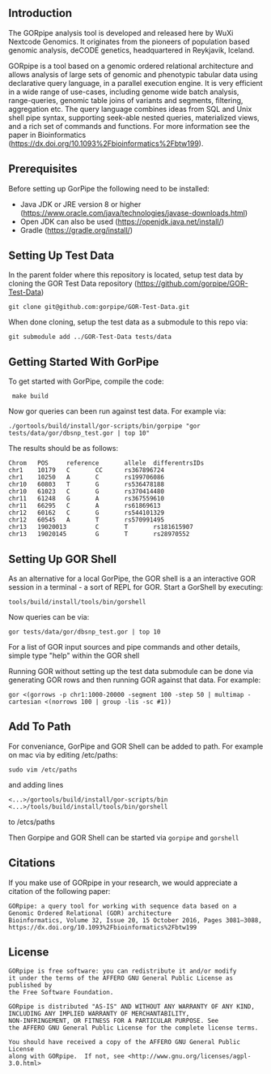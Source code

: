 ## Introduction

The GORpipe analysis tool is developed and released here by WuXi Nextcode Genomics. It originates from the pioneers of population based genomic analysis, deCODE genetics, headquartered in Reykjavik, Iceland.
        
GORpipe is a tool based on a genomic ordered relational architecture and allows analysis of large sets of genomic and phenotypic tabular data using declarative query language, in a parallel execution engine.  It is very efficient in a wide range of use-cases, including genome wide batch analysis, range-queries, genomic table joins of variants and segments, filtering, aggregation etc.  The query language combines ideas from SQL and Unix shell pipe syntax, supporting seek-able nested queries, materialized views, and a rich set of commands and functions.  For more information see the paper in Bioinformatics (https://dx.doi.org/10.1093%2Fbioinformatics%2Fbtw199).

## Prerequisites

Before setting up GorPipe the following need to be installed:

* Java JDK or JRE version 8 or higher (https://www.oracle.com/java/technologies/javase-downloads.html)
* Open JDK can also be used (https://openjdk.java.net/install/)
* Gradle (https://gradle.org/install/)
    
## Setting Up Test Data

In the parent folder where this repository is located, setup test data by cloning the GOR Test Data repository (https://github.com/gorpipe/GOR-Test-Data)

    git clone git@github.com:gorpipe/GOR-Test-Data.git
    
When done cloning, setup the test data as a submodule to this repo via:

    git submodule add ../GOR-Test-Data tests/data

## Getting Started With GorPipe

To get started with GorPipe, compile the code:

     make build
         
Now gor queries can been run against test data. For example via:

    ./gortools/build/install/gor-scripts/bin/gorpipe "gor tests/data/gor/dbsnp_test.gor | top 10"

The results should be as follows:

    Chrom   POS     reference       allele  differentrsIDs
    chr1    10179   C       CC      rs367896724
    chr1    10250   A       C       rs199706086
    chr10   60803   T       G       rs536478188
    chr10   61023   C       G       rs370414480
    chr11   61248   G       A       rs367559610
    chr11   66295   C       A       rs61869613
    chr12   60162   C       G       rs544101329
    chr12   60545   A       T       rs570991495
    chr13   19020013        C       T       rs181615907
    chr13   19020145        G       T       rs28970552

## Setting Up GOR Shell

As an alternative for a local GorPipe, the GOR shell is a an interactive GOR session in a terminal - a sort of REPL for GOR. Start a GorShell by executing:

    tools/build/install/tools/bin/gorshell   
    
Now queries can be via:

    gor tests/data/gor/dbsnp_test.gor | top 10
        
For a list of GOR input sources and pipe commands and other details, simple type "help" within the GOR shell

Running GOR without setting up the test data submodule can be done via generating GOR rows and then running GOR against that data. For example:

    gor <(gorrows -p chr1:1000-20000 -segment 100 -step 50 | multimap -cartesian <(norrows 100 | group -lis -sc #1))

## Add To Path

For conveniance, GorPipe and GOR Shell can be added to path. For example on mac via by editing /etc/paths: 

    sudo vim /etc/paths 
    
and adding lines 

    <...>/gortools/build/install/gor-scripts/bin
    <...>/tools/build/install/tools/bin/gorshell 

to /etcs/paths

Then Gorpipe and GOR Shell can be started via `gorpipe` and `gorshell`

## Citations
        
If you make use of GORpipe in your research, we would appreciate a citation of the following paper:
        
    GORpipe: a query tool for working with sequence data based on a Genomic Ordered Relational (GOR) architecture
    Bioinformatics, Volume 32, Issue 20, 15 October 2016, Pages 3081–3088,
    https://dx.doi.org/10.1093%2Fbioinformatics%2Fbtw199

## License

    GORpipe is free software: you can redistribute it and/or modify
    it under the terms of the AFFERO GNU General Public License as published by
    the Free Software Foundation.

    GORpipe is distributed "AS-IS" AND WITHOUT ANY WARRANTY OF ANY KIND,
    INCLUDING ANY IMPLIED WARRANTY OF MERCHANTABILITY,
    NON-INFRINGEMENT, OR FITNESS FOR A PARTICULAR PURPOSE. See
    the AFFERO GNU General Public License for the complete license terms.

    You should have received a copy of the AFFERO GNU General Public License
    along with GORpipe.  If not, see <http://www.gnu.org/licenses/agpl-3.0.html>
